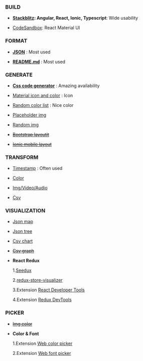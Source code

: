 ### BUILD

- **[Stackblitz](https://stackblitz.com/): Angular, React, Ionic, Typescript**: Wide usability

- [CodeSandbox](https://codesandbox.io/s/q9nj9o6o44): React Material UI

### FORMAT

- **[JSON](https://jsoneditoronline.org/)** : Most used

- **[README.md](https://www.makeareadme.com/)** : Most used

### GENERATE

- **[Css code generator](https://html-css-js.com/css/generator/)** : Amazing availability

- [Material icon and color](https://www.materialpalette.com/icons) : Icon

- [Random color list](https://codecrafted.net/randommaterial/) : Nice color

- [Placeholder img](https://dummyimage.com/)

- [Random img](http://lorempixel.com/)

- ~~[Bootstrap layoutit](https://layoutit.com/)~~

- ~~[Ionic mobile layout](https://creator.ionic.io/app/dashboard/projects)~~

### TRANSFORM

- [Timestamp](https://www.timestampconvert.com/) : Often used

- [Color](https://www.color-hex.com/)

- [Img/Video/Audio](https://www.onlineconverter.com/)

- [Csv](http://www.convertcsv.com/)

### VISUALIZATION

- [Json map](https://vanya.jp.net/vtree/index.html)

- [Json tree](http://chris.photobooks.com/json/default.htm)

- [Csv chart](https://plot.ly/create/#/)

- ~~[Csv graph](https://www.onlinecharttool.com/graph)~~

- **React Redux**

  1.[Seedux](https://medium.com/@mlampesd/seedux-a-new-way-to-visualize-debug-your-react-redux-application-927d4523b555)

  2.[redux-store-visualizer](https://react.rocks/example/redux-store-visualizer)

  3.Extension [React Developer Tools](https://chrome.google.com/webstore/detail/react-developer-tools/fmkadmapgofadopljbjfkapdkoienihi?hl=en)

  4.Extension [Redux DevTools](https://chrome.google.com/webstore/detail/redux-devtools/lmhkpmbekcpmknklioeibfkpmmfibljd?hl=en)

### PICKER

- ~~[Img color](https://imagecolorpicker.com/)~~

- **Color & Font**

  1.Extension [Web color picker](https://chrome.google.com/webstore/detail/eye-dropper/hmdcmlfkchdmnmnmheododdhjedfccka?hl=en)

  2.Extension [Web font picker](https://chrome.google.com/webstore/detail/font-picker/mmjbimgpcbaegjiieojddickpjbdkeej)
